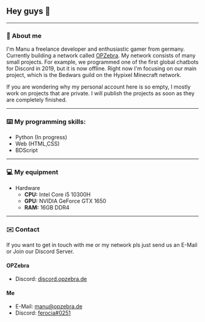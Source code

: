 ## Hey guys 👋

--------------------------------------------------

### 👤 About me

I'm Manu a freelance developer and enthusiastic gamer from germany. Currently building a network called [OPZebra](https://www.opzebra.de/).
My network consists of many small projects. For example, we programmed one of the first global chatbots for Discord in 2019, but it is now offline. 
Right now I'm focusing on our main project, which is the Bedwars guild on the Hypixel Minecraft network.

If you are wondering why my personal account here is so empty, I mostly work on projects that are private.
I will publish the projects as soon as they are completely finished. 

--------------------------

### ⌨️ My programming skills:

- Python (In progress)
- Web (HTML,CSS)
- BDScript

---------------------------

### 💻 My equipment

* Hardware
  - **CPU:** Intel Core i5 10300H
  - **GPU:** NVIDIA GeForce GTX 1650
  - **RAM:** 16GB DDR4

-----------------------

### ✉️ Contact

If you want to get in touch with me or my network pls just send us an E-Mail or Join our Discord Server.

#### OPZebra

* Discord: [discord.opzebra.de](http://discord.opzebra.de/)

#### Me

* E-Mail: [manu@opzebra.de](mailto:manu@opzebra.de)
* Discord: [ferocia#0251](https://discord.com/users/477070826668294155)
